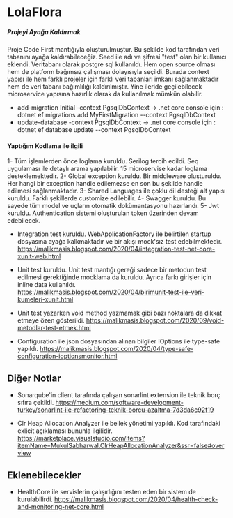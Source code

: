 ﻿# LolaFlora

##### Projeyi Ayağa Kaldırmak

Proje Code First mantığıyla oluşturulmuştur. Bu şekilde kod tarafından veri tabanını ayağa kaldırabileceğiz.
Seed ile adı ve şifresi "test" olan bir kullanıcı eklendi.
Veritabanı olarak postgre sql kullanıldı. Hem open source olması hem de platform bağımsız çalışması dolayısıyla seçildi.
Burada context yapısı ile hem farklı projeler için farklı veri tabanları imkanı sağlanmaktadır hem de veri tabanı bağımlılığı kaldırılmıştır.
Yine ileride geçilebilecek microservice yapısına hazırlık olarak da kullanılmak mümkün olabilir.
* add-migration Initial -context PgsqlDbContext -> .net core console için : dotnet ef migrations add MyFirstMigration --context PgsqlDbContext
* update-database -context PgsqlDbContext -> .net core console için : dotnet ef database update --context PgsqlDbContext

#### Yaptığım Kodlama ile ilgili 
1- Tüm işlemlerden önce loglama kuruldu. Serilog tercih edildi. Seq uygulaması ile detaylı arama yapılabilir. 15 microservise kadar loglama desteklemektedir.
2- Global exception kuruldu. Bir middleware oluşturuldu. Her hangi bir exception handle edilemezse en son bu şekilde handle edilmesi sağlanmaktadır.
3- Shared Languages ile çoklu dil desteği alt yapısı kuruldu. Farklı şekillerde customize edilebilir.
4- Swagger kuruldu. Bu sayede tüm model ve uçların otomatik dokümantasyonu hazırlandı.
5- Jwt kuruldu. Authentication sistemi oluşturulan token üzerinden devam edebilecek.

- Integration test kuruldu. WebApplicationFactory ile belirtilen startup dosyasına ayağa kalkmaktadır ve bir akışı mock'sız test edebilmektedir. 
      https://malikmasis.blogspot.com/2020/04/integration-test-net-core-xunit-web.html
	  
- Unit test kuruldu. Unit test mantığı gereği sadece bir metodun test edilmesi gerektiğinde mocklama da kuruldu. Ayrıca farkı girişler için inline data kullanıldı.
       https://malikmasis.blogspot.com/2020/04/birimunit-test-ile-veri-kumeleri-xunit.html

- Unit test yazarken void method yazmamak gibi bazı noktalara da dikkat etmeye özen gösterildi.
       https://malikmasis.blogspot.com/2020/09/void-metodlar-test-etmek.html

- Configuration ile json dosyasından alınan bilgiler IOptions ile type-safe yapıldı.
      https://malikmasis.blogspot.com/2020/04/type-safe-configuration-ioptionsmonitor.html

## Diğer Notlar
- Sonarqube'in client tarafında çalışan sonarlint extension ile teknik borç sıfıra çekildi.
    https://medium.com/software-development-turkey/sonarlint-ile-refactoring-teknik-borcu-azaltma-7d3da6c92f19

- Clr Heap Allocation Analyzer ile bellek yönetimi yapıldı. Kod tarafındaki exlicit açıklaması bununla ilgilidir.
    https://marketplace.visualstudio.com/items?itemName=MukulSabharwal.ClrHeapAllocationAnalyzer&ssr=false#overview

## Eklenebilecekler
- HealthCore ile servislerin çalışırlığını testen eden bir sistem de kurulabilirdi.
     https://malikmasis.blogspot.com/2020/04/health-check-and-monitoring-net-core.html



